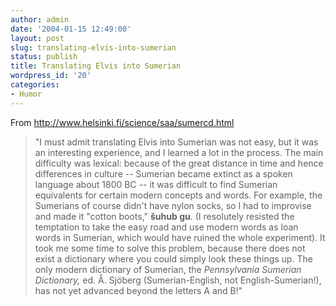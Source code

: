 ```yaml
---
author: admin
date: '2004-01-15 12:49:00'
layout: post
slug: translating-elvis-into-sumerian
status: publish
title: Translating Elvis into Sumerian
wordpress_id: '20'
categories:
- Humor
---
```

From <a href="http://www.helsinki.fi/science/saa/sumercd.html">http://www.helsinki.fi/science/saa/sumercd.html</a>
<blockquote>"I must admit translating Elvis into Sumerian was not easy, but it was an interesting experience, and I learned a lot in the process. The main difficulty was lexical: because of the great distance in time and hence differences in culture -- Sumerian became extinct as a spoken language about 1800 BC -- it was difficult to find Sumerian equivalents for certain modern concepts and words. For example, the Sumerians of course didn't have nylon socks, so I had to improvise and made it "cotton boots," <strong>šuhub gu</strong>. (I resolutely resisted the temptation to take the easy road and use modern words as loan words in Sumerian, which would have ruined the whole experiment). It took me some time to solve this problem, because there does not exist a dictionary where you could simply look these things up. The only modern dictionary of Sumerian, the <em>Pennsylvania Sumerian  Dictionary,</em> ed. Å. Sjöberg (Sumerian-English, not English-Sumerian!), has  not yet advanced beyond the letters A and B!"</blockquote>
